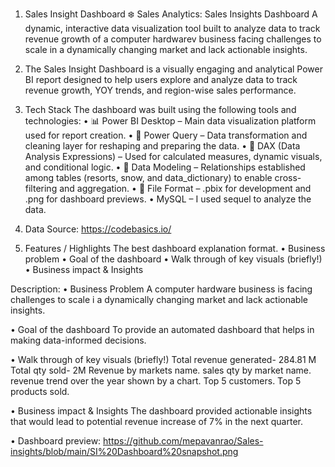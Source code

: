 1.	Sales Insight Dashboard
❄️ Sales Analytics: Sales Insights Dashboard
A dynamic, interactive data visualization tool built to analyze data to track revenue growth of a computer hardwarev business facing challenges to scale in a dynamically changing market and lack actionable insights.

2.	The Sales Insight Dashboard is a visually engaging and analytical Power BI report designed to help users explore and analyze data to track revenue growth, YOY trends, and region-wise sales performance.

3.	Tech Stack
The dashboard was built using the following tools and technologies:
•	📊 Power BI Desktop – Main data visualization platform used for report creation.
•	📂 Power Query – Data transformation and cleaning layer for reshaping and preparing the data.
•	🧠 DAX (Data Analysis Expressions) – Used for calculated measures, dynamic visuals, and conditional logic.
•	📝 Data Modeling – Relationships established among tables (resorts, snow, and data_dictionary) to enable cross-filtering and aggregation.
•	📁 File Format – .pbix for development and .png for dashboard previews.
•	MySQL – I used sequel to analyze the data.

4.	Data Source: https://codebasics.io/ 

5.	Features / Highlights
The best dashboard explanation format. 
•	Business problem
•	Goal of the dashboard
•	Walk through of key visuals (briefly!)
•	Business impact & Insights

Description:
•	Business Problem
A computer hardware business is facing challenges to scale i  a dynamically changing market and lack actionable insights.

•	Goal of the dashboard
To provide an automated dashboard that helps in making data-informed decisions.

•	Walk through of key visuals (briefly!)
Total revenue generated- 284.81 M
Total qty sold- 2M
Revenue by markets name.
sales qty by market name.
revenue trend over the year shown by a chart.
Top 5 customers.
Top 5 products sold.

•	Business impact & Insights
The dashboard provided actionable insights that would lead to potential revenue increase of 7% in the next quarter.

• Dashboard preview: https://github.com/mepavanrao/Sales-insights/blob/main/SI%20Dashboard%20snapshot.png

